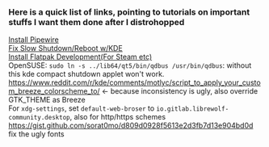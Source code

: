 ### Here is a quick list of links, pointing to tutorials on important stuffs I want them done after I distrohopped

[Install Pipewire](https://pipewire-debian.github.io/pipewire-debian/)\
[Fix Slow Shutdown/Reboot w/KDE](https://redd.it/oq2aez)\
[Install Flatpak Development(For Steam etc)](https://launchpad.net/~flatpak/+archive/ubuntu/development)\
OpenSUSE: `sudo ln -s ../lib64/qt5/bin/qdbus /usr/bin/qdbus`: without this kde compact shutdown applet won't work.\
https://www.reddit.com/r/kde/comments/motlyc/script_to_apply_your_custom_breeze_colorscheme_to/ <- because inconsistency is ugly, also override GTK_THEME as Breeze\
For `xdg-settings`, set `default-web-broser` to `io.gitlab.librewolf-community.desktop`, also for http/https schemes\
https://gist.github.com/sorat0mo/d809d0928f5613e2d3fb7d13e904bd0d fix the ugly fonts
